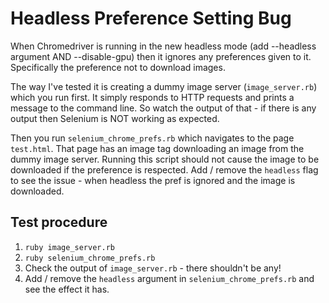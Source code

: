 # Headless Preference Setting Bug

When Chromedriver is running in the new headless mode (add --headless argument AND --disable-gpu) then it ignores any preferences given to it. Specifically the preference not to download images.

The way I've tested it is creating a dummy image server (`image_server.rb`) which you run first. It simply responds to HTTP requests and prints a message to the command line. So watch the output of that - if there is any output then Selenium is NOT working as expected. 

Then you run `selenium_chrome_prefs.rb` which navigates to the page `test.html`. That page has an image tag downloading an image from the dummy image server. Running this script should not cause the image to be downloaded if the preference is respected. Add / remove the `headless` flag to see the issue - when headless the pref is ignored and the image is downloaded.

## Test procedure

1. `ruby image_server.rb`
2. `ruby selenium_chrome_prefs.rb`
3. Check the output of `image_server.rb` - there shouldn't be any!
4. Add / remove the `headless` argument in `selenium_chrome_prefs.rb` and see the effect it has.
